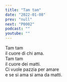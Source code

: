 ```yaml
---
title: "Tam tam"
date: "2022-01-08"
prev: "null"
next: "P0002"
podcast: ""
youtube: ""
---
```


Tam tam  
il cuore di chi ama.  
Tam tam  
il cuore dei matti.  
Ci vuole pazzia per amare  
e se si ama si ama da matti.  